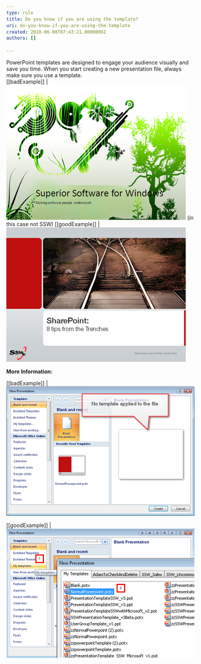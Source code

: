 ```yaml
---
type: rule
title: Do you know if you are using the template?
uri: do-you-know-if-you-are-using-the-template
created: 2010-06-08T07:43:21.0000000Z
authors: []

---
```


PowerPoint templates are designed to engage your audience visually and save you time. When you start creating a new presentation file, always make sure you use a template. <br> 
[[badExample]]
| ![ Bad Example - Not using the corporate template ](bad_cover.gif) 
(in this case not SSW) 
[[goodExample]]
| ![ Good Example - That's a mighty fine looking template you got there ](good_cover.jpg) 

**More Information:**

[[badExample]]
| ![ Bad Example - No template applied to the file ](noTemplate.jpg) 

[[goodExample]]
| ![ Good Example - Find the template when creating a new presentation file ](templateApplied02.gif)
